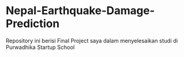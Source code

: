 # Nepal-Earthquake-Damage-Prediction
Repository ini berisi Final Project saya dalam menyelesaikan studi di Purwadhika Startup School
